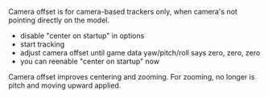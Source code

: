 Camera offset is for camera-based trackers only, when camera's not pointing directly on the model.

- disable "center on startup" in options
- start tracking
- adjust camera offset until game data yaw/pitch/roll says zero, zero, zero
- you can reenable "center on startup" now

Camera offset improves centering and zooming. For zooming, no longer is pitch and moving upward applied.
